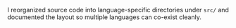 I reorganized source code into language-specific directories under `src/` and documented the layout so multiple languages can co-exist cleanly.
